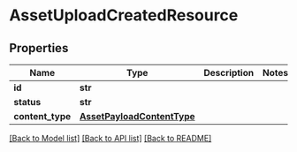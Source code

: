 # AssetUploadCreatedResource

## Properties
Name | Type | Description | Notes
------------ | ------------- | ------------- | -------------
**id** | **str** |  | 
**status** | **str** |  | 
**content_type** | [**AssetPayloadContentType**](AssetPayloadContentType.md) |  | 

[[Back to Model list]](../README.md#documentation-for-models) [[Back to API list]](../README.md#documentation-for-api-endpoints) [[Back to README]](../README.md)

